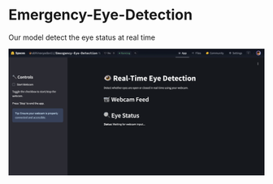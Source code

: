 # Emergency-Eye-Detection
Our model detect the eye status at real time

![Project Screenshot](Screenshot.jpeg)
